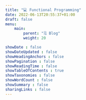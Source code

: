```yaml
---
title: "💻 Functional Programming"
date: 2022-06-13T20:55:37+01:00
draft: false
menu:
    main:
        parent: "🗒️ Blog"
        weight: 20

showDate : false
showDateUpdated : false
showHeadingAnchors : false
showPagination : false
showReadingTime : false
showTableOfContents : true
showTaxonomies : false
showWordCount : false
showSummary : false
sharingLinks : false
---
```

